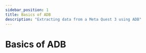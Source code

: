 ```yaml
---
sidebar_position: 1
title: Basics of ADB
description: "Extracting data from a Meta Quest 3 using ADB"
---
```


# Basics of ADB